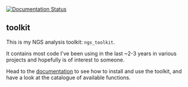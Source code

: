 [![Documentation Status](https://readthedocs.org/projects/ngs-toolkit/badge/?version=latest)](http://ngs-toolkit.readthedocs.io/en/latest/?badge=latest)

## toolkit

This is my NGS analysis toolkit: ``ngs_toolkit``.

It contains most code I've been using in the last ~2-3 years in various projects and hopefully is of interest to someone.

Head to the [documentation](http://ngs-toolkit.readthedocs.io/) to see how to install and use the toolkit, and have a look at the catalogue of available functions.

